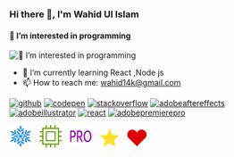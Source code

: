 ### Hi there 👋, I'm Wahid Ul Islam
#### 👀 I’m interested in programming
![👀 I’m interested in programming](https://scontent.fdac11-2.fna.fbcdn.net/v/t39.30808-6/321249878_5730217757032499_5404445504112205376_n.jpg?_nc_cat=105&ccb=1-7&_nc_sid=730e14&_nc_eui2=AeHidjZdhQK6ktNI9Z5KMdxz5WvjtI2ldc3la-O0jaV1zUQfw7uxIFBnaw7nVZOWOI-63GhrOt8pdBuN5TEZzYR3&_nc_ohc=tUKlPjNZ694AX8gI2vJ&_nc_ht=scontent.fdac11-2.fna&oh=00_AfBJtqYPhfsdhxi5GnBabmeNOwe4Ii7UOMgOOmDJZuimbw&oe=63A68DE7)


- 🌱 I’m currently learning React ,Node js  
- 📫 How to reach me: wahid14k@gmail.com 


[<img src='https://cdn.jsdelivr.net/npm/simple-icons@3.0.1/icons/github.svg' alt='github' height='40'>](https://github.com/https://github.com/wahid14k)  [<img src='https://cdn.jsdelivr.net/npm/simple-icons@3.0.1/icons/codepen.svg' alt='codepen' height='40'>](https://codepen.io/https://codepen.io/wahid14k)  [<img src='https://cdn.jsdelivr.net/npm/simple-icons@3.0.1/icons/stackoverflow.svg' alt='stackoverflow' height='40'>](https://stackoverflow.com/users/https://stackoverflow.com/users/13941923/wahid-ull-islam)  [<img src='https://cdn.jsdelivr.net/npm/simple-icons@3.0.1/icons/adobeaftereffects.svg' alt='adobeaftereffects' height='40'>](https://www.adobe.com/)  [<img src='https://cdn.jsdelivr.net/npm/simple-icons@3.0.1/icons/adobeillustrator.svg' alt='adobeillustrator' height='40'>](https://www.adobe.com/)  [<img src='https://cdn.jsdelivr.net/npm/simple-icons@3.0.1/icons/react.svg' alt='react' height='40'>](https://reactjs.org/)  [<img src='https://cdn.jsdelivr.net/npm/simple-icons@3.0.1/icons/adobepremierepro.svg' alt='adobepremierepro' height='40'>](https://www.adobe.com/)  

<a href='https://archiveprogram.github.com/'><img src='https://raw.githubusercontent.com/acervenky/animated-github-badges/master/assets/acbadge.gif' width='40' height='40'></a> <a href='https://docs.github.com/en/developers'><img src='https://raw.githubusercontent.com/acervenky/animated-github-badges/master/assets/devbadge.gif' width='40' height='40'></a> <a href='https://github.com/pricing'><img src='https://raw.githubusercontent.com/acervenky/animated-github-badges/master/assets/pro.gif' width='40' height='40'></a> <a href='https://stars.github.com/'><img src='https://raw.githubusercontent.com/acervenky/animated-github-badges/master/assets/starbadge.gif' width='35' height='35'></a> <a href='https://docs.github.com/en/github/supporting-the-open-source-community-with-github-sponsors'><img src='https://raw.githubusercontent.com/acervenky/animated-github-badges/master/assets/sponsorbadge.gif' width='35' height='35'></a> 
